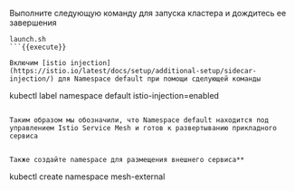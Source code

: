 Выполните следующую команду для запуска кластера и дождитесь ее завершения

```
launch.sh
```{{execute}}

Включим [istio injection](https://istio.io/latest/docs/setup/additional-setup/sidecar-injection/) для Namespace default при помощи сделующей команды

```
kubectl label namespace default istio-injection=enabled
```{{execute}}

Таким образом мы обозначили, что Namespace default находится под управлением Istio Service Mesh и готов к развертыванию прикладного сервиса


Также coздайте namespace для размещения внешнего сервиса**

```
kubectl create namespace mesh-external
```{{execute}}



